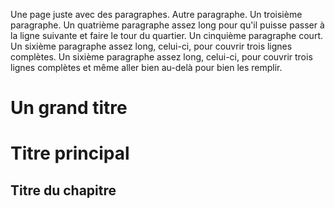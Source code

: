 Une page juste avec des paragraphes.
Autre paragraphe.
Un troisième paragraphe.
Un quatrième paragraphe assez long pour qu'il puisse passer à la ligne suivante et faire le tour du quartier.
Un cinquième paragraphe court.
Un sixième paragraphe assez long, celui-ci, pour couvrir trois lignes complètes. Un sixième paragraphe assez long, celui-ci, pour couvrir trois lignes complètes et même aller bien au-delà pour bien les remplir.
# Un grand titre
# Titre principal
## Titre du chapitre
<!--
### Titre du sous-chapitre
#### Titre de la section
###### Titre de la sous-section
-->
